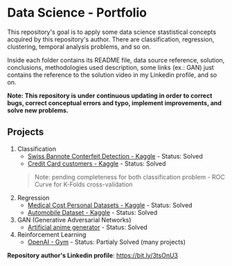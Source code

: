 # Data Science - Portfolio

This repository's goal is to apply some data science stastistical concepts acquired by this repository's author.
There are classification, regression, clustering, temporal analysis problems, and so on.

Inside each folder contains its README file, data source reference, solution, conclusions, methodologies used description, some links (ex.: GAN) just contains the reference to the solution video in my Linkedin profile, and so on.

**Note: This repository is under continuous updating in order to correct bugs, correct conceptual errors and typo, implement improvements, and solve new problems.**

## Projects
1. Classification
   - [Swiss Bannote Conterfeit Detection - Kaggle](classification/swiss_banknote) - Status: Solved 
   - [Credit Card customers - Kaggle](classification/credit_card_customers) - Status: Solved 
   > Note: pending completeness for both classification problem - ROC Curve for K-Folds cross-validation
2. Regression
   - [Medical Cost Personal Datasets - Kaggle](regression/insurance_forecast) - Status: Solved 
   - [Automobile Dataset - Kaggle](regression/automobile) - Status: Solved 
3. GAN (Generative Adversarial Networks)
   - [Artificial anime generator](https://bit.ly/3sVqOE1) - Status: Solved 
4. Reinforcement Learning
   - [OpenAI - Gym](https://github.com/TheVini/ReinforcementLearning_OpenAI) - Status: Partialy Solved (many projects)

**Repository author's Linkedin profile**: https://bit.ly/3tsOnU3
